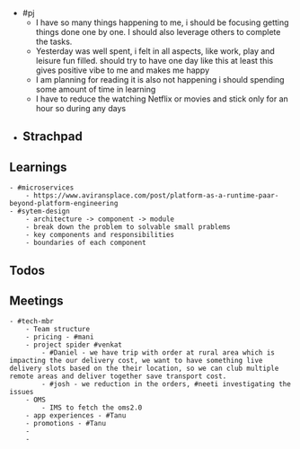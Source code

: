 - #pj
	- I have so many things happening to me, i should be focusing getting things done one by one. I should also leverage others to complete the tasks.
	- Yesterday was well spent, i felt in all aspects, like work, play and leisure fun filled. should try to have one day like this at least this gives positive vibe to me and makes me happy
	- I am planning for reading it is also not happening i should spending some amount of time in learning
	- I have to reduce the watching Netflix or movies and stick only for an hour so during any days
- ## Strachpad
## Learnings
	- #microservices
		- https://www.aviransplace.com/post/platform-as-a-runtime-paar-beyond-platform-engineering
	- #sytem-design
		- architecture -> component -> module
		- break down the problem to solvable small prablems
		- key components and responsibilities
		- boundaries of each component
## Todos
## Meetings
	- #tech-mbr
		- Team structure
		- pricing - #mani
		- project spider #venkat
			- #Daniel - we have trip with order at rural area which is impacting the our delivery cost, we want to have something live delivery slots based on the their location, so we can club multiple  remote areas and deliver together save transport cost.
			- #josh - we reduction in the orders, #neeti investigating the issues
		- OMS
			- IMS to fetch the oms2.0
		- app experiences - #Tanu
		- promotions - #Tanu
		-
		-